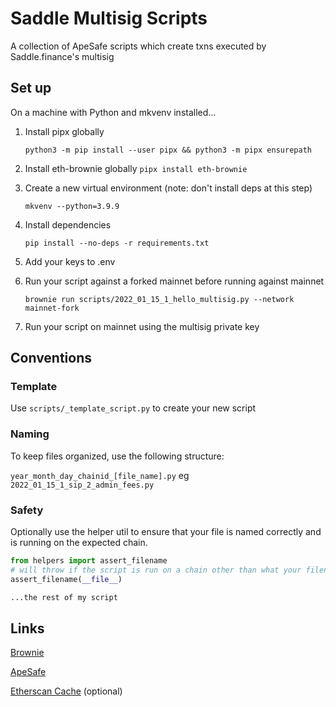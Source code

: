 # Saddle Multisig Scripts

A collection of ApeSafe scripts which create txns executed by Saddle.finance's multisig

## Set up

On a machine with Python and mkvenv installed...

1. Install pipx globally

    `python3 -m pip install --user pipx && python3 -m pipx ensurepath`

2. Install eth-brownie globally
    `pipx install eth-brownie`

3. Create a new virtual environment (note: don't install deps at this step)

    `mkvenv --python=3.9.9`

4. Install dependencies 

    `pip install --no-deps -r requirements.txt`

5. Add your keys to .env

6. Run your script against a forked mainnet before running against mainnet

    `brownie run scripts/2022_01_15_1_hello_multisig.py --network mainnet-fork`

7. Run your script on mainnet using the multisig private key

## Conventions

### Template
Use `scripts/_template_script.py` to create your new script

### Naming
To keep files organized, use the following structure: 

`year_month_day_chainid_[file_name].py` eg `2022_01_15_1_sip_2_admin_fees.py`

### Safety
Optionally use the helper util to ensure that your file is named correctly and is running on the expected chain.

```python
from helpers import assert_filename
# will throw if the script is run on a chain other than what your filename specifies 
assert_filename(__file__)

...the rest of my script
```

## Links
[Brownie](https://eth-brownie.readthedocs.io/en/stable/toctree.html)

[ApeSafe](https://github.com/banteg/ape-safe)

[Etherscan Cache](https://github.com/banteg/etherscan-cache) (optional)
